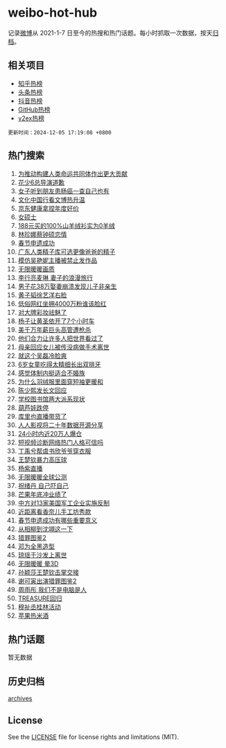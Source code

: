 # weibo-hot-hub

记录[微博](https://www.weibo.com)从 2021-1-7 日至今的热搜和热门话题。每小时抓取一次数据，按天[归档](archives)。

## 相关项目

- [知乎热榜](https://github.com/lonnyzhang423/zhihu-hot-hub)
- [头条热榜](https://github.com/lonnyzhang423/toutiao-hot-hub)
- [抖音热榜](https://github.com/lonnyzhang423/douyin-hot-hub)
- [GitHub热榜](https://github.com/lonnyzhang423/github-hot-hub)
- [v2ex热榜](https://github.com/lonnyzhang423/v2ex-hot-hub)


`更新时间：2024-12-05 17:19:08 +0800`

## 热门搜索

1. [为推动构建人类命运共同体作出更大贡献](https://m.weibo.cn/search?containerid=100103type%3D1%26t%3D10%26q%3D%23%E4%B8%BA%E6%8E%A8%E5%8A%A8%E6%9E%84%E5%BB%BA%E4%BA%BA%E7%B1%BB%E5%91%BD%E8%BF%90%E5%85%B1%E5%90%8C%E4%BD%93%E4%BD%9C%E5%87%BA%E6%9B%B4%E5%A4%A7%E8%B4%A1%E7%8C%AE%23&stream_entry_id=51&isnewpage=1&extparam=seat%3D1%26q%3D%2523%25E4%25B8%25BA%25E6%258E%25A8%25E5%258A%25A8%25E6%259E%2584%25E5%25BB%25BA%25E4%25BA%25BA%25E7%25B1%25BB%25E5%2591%25BD%25E8%25BF%2590%25E5%2585%25B1%25E5%2590%258C%25E4%25BD%2593%25E4%25BD%259C%25E5%2587%25BA%25E6%259B%25B4%25E5%25A4%25A7%25E8%25B4%25A1%25E7%258C%25AE%2523%26dgr%3D0%26c_type%3D51%26filter_type%3Drealtimehot%26pos%3D0%26cate%3D10103%26stream_entry_id%3D51%26display_time%3D1733390347%26pre_seqid%3D17333903474220055671)
1. [花少6总导演道歉](https://m.weibo.cn/search?containerid=100103type%3D1%26t%3D10%26q%3D%23%E8%8A%B1%E5%B0%916%E6%80%BB%E5%AF%BC%E6%BC%94%E9%81%93%E6%AD%89%23&stream_entry_id=31&isnewpage=1&extparam=seat%3D1%26q%3D%2523%25E8%258A%25B1%25E5%25B0%25916%25E6%2580%25BB%25E5%25AF%25BC%25E6%25BC%2594%25E9%2581%2593%25E6%25AD%2589%2523%26dgr%3D0%26realpos%3D1%26pos%3D0%26filter_type%3Drealtimehot%26stream_entry_id%3D31%26c_type%3D31%26band_rank%3D1%26flag%3D2%26cate%3D5001%26lcate%3D5001%26display_time%3D1733390347%26pre_seqid%3D17333903474220055671)
1. [女子听到朋友患肠癌一查自己也有](https://m.weibo.cn/search?containerid=100103type%3D1%26t%3D10%26q%3D%23%E5%A5%B3%E5%AD%90%E5%90%AC%E5%88%B0%E6%9C%8B%E5%8F%8B%E6%82%A3%E8%82%A0%E7%99%8C%E4%B8%80%E6%9F%A5%E8%87%AA%E5%B7%B1%E4%B9%9F%E6%9C%89%23&stream_entry_id=31&isnewpage=1&extparam=seat%3D1%26q%3D%2523%25E5%25A5%25B3%25E5%25AD%2590%25E5%2590%25AC%25E5%2588%25B0%25E6%259C%258B%25E5%258F%258B%25E6%2582%25A3%25E8%2582%25A0%25E7%2599%258C%25E4%25B8%2580%25E6%259F%25A5%25E8%2587%25AA%25E5%25B7%25B1%25E4%25B9%259F%25E6%259C%2589%2523%26dgr%3D0%26realpos%3D2%26pos%3D1%26filter_type%3Drealtimehot%26stream_entry_id%3D31%26c_type%3D31%26band_rank%3D2%26flag%3D1%26cate%3D5001%26lcate%3D5001%26display_time%3D1733390347%26pre_seqid%3D17333903474220055671)
1. [文化中国行看文博热升温](https://m.weibo.cn/search?containerid=100103type%3D1%26t%3D10%26q%3D%23%E6%96%87%E5%8C%96%E4%B8%AD%E5%9B%BD%E8%A1%8C%E7%9C%8B%E6%96%87%E5%8D%9A%E7%83%AD%E5%8D%87%E6%B8%A9%23&stream_entry_id=31&isnewpage=1&extparam=seat%3D1%26q%3D%2523%25E6%2596%2587%25E5%258C%2596%25E4%25B8%25AD%25E5%259B%25BD%25E8%25A1%258C%25E7%259C%258B%25E6%2596%2587%25E5%258D%259A%25E7%2583%25AD%25E5%258D%2587%25E6%25B8%25A9%2523%26dgr%3D0%26realpos%3D3%26pos%3D2%26filter_type%3Drealtimehot%26stream_entry_id%3D31%26c_type%3D31%26band_rank%3D3%26flag%3D0%26cate%3D5001%26lcate%3D5001%26display_time%3D1733390347%26pre_seqid%3D17333903474220055671)
1. [京东健康拿捏年度好价](https://m.weibo.cn/search?containerid=100103type%3D1%26t%3D10%26q%3D%23%E4%BA%AC%E4%B8%9C%E5%81%A5%E5%BA%B7%E6%8B%BF%E6%8D%8F%E5%B9%B4%E5%BA%A6%E5%A5%BD%E4%BB%B7%23&stream_entry_id=31&isnewpage=1&extparam=seat%3D1%26q%3D%2523%25E4%25BA%25AC%25E4%25B8%259C%25E5%2581%25A5%25E5%25BA%25B7%25E6%258B%25BF%25E6%258D%258F%25E5%25B9%25B4%25E5%25BA%25A6%25E5%25A5%25BD%25E4%25BB%25B7%2523%26stream_entry_id%3D31%26topic_ad%3D1%26adid%3D267231%26pos%3D3%26filter_type%3Drealtimehot%26dgr%3D0%26c_type%3D31%26lcate%3D5001%26band_rank%3D4%26cate%3D5001%26is_ad_pos%3D1%26display_time%3D1733390347%26pre_seqid%3D17333903474220055671)
1. [女硕士](https://m.weibo.cn/search?containerid=100103type%3D1%26t%3D10%26q%3D%E5%A5%B3%E7%A1%95%E5%A3%AB&stream_entry_id=31&isnewpage=1&extparam=seat%3D1%26q%3D%25E5%25A5%25B3%25E7%25A1%2595%25E5%25A3%25AB%26dgr%3D0%26realpos%3D4%26pos%3D4%26filter_type%3Drealtimehot%26stream_entry_id%3D31%26c_type%3D31%26band_rank%3D4%26flag%3D1%26cate%3D5001%26lcate%3D5001%26display_time%3D1733390347%26pre_seqid%3D17333903474220055671)
1. [188元买的100%山羊绒衫实为0羊绒](https://m.weibo.cn/search?containerid=100103type%3D1%26t%3D10%26q%3D%23188%E5%85%83%E4%B9%B0%E7%9A%84100%25%E5%B1%B1%E7%BE%8A%E7%BB%92%E8%A1%AB%E5%AE%9E%E4%B8%BA0%E7%BE%8A%E7%BB%92%23&stream_entry_id=31&isnewpage=1&extparam=seat%3D1%26q%3D%2523188%25E5%2585%2583%25E4%25B9%25B0%25E7%259A%2584100%2525%25E5%25B1%25B1%25E7%25BE%258A%25E7%25BB%2592%25E8%25A1%25AB%25E5%25AE%259E%25E4%25B8%25BA0%25E7%25BE%258A%25E7%25BB%2592%2523%26dgr%3D0%26realpos%3D5%26pos%3D5%26filter_type%3Drealtimehot%26stream_entry_id%3D31%26c_type%3D31%26band_rank%3D5%26flag%3D0%26cate%3D5001%26lcate%3D5001%26display_time%3D1733390347%26pre_seqid%3D17333903474220055671)
1. [林珍娜蔡钟硕恋情](https://m.weibo.cn/search?containerid=100103type%3D1%26t%3D10%26q%3D%23%E6%9E%97%E7%8F%8D%E5%A8%9C%E8%94%A1%E9%92%9F%E7%A1%95%E6%81%8B%E6%83%85%23&stream_entry_id=31&isnewpage=1&extparam=seat%3D1%26q%3D%2523%25E6%259E%2597%25E7%258F%258D%25E5%25A8%259C%25E8%2594%25A1%25E9%2592%259F%25E7%25A1%2595%25E6%2581%258B%25E6%2583%2585%2523%26dgr%3D0%26realpos%3D6%26pos%3D6%26filter_type%3Drealtimehot%26stream_entry_id%3D31%26c_type%3D31%26band_rank%3D6%26flag%3D1%26cate%3D5001%26lcate%3D5001%26display_time%3D1733390347%26pre_seqid%3D17333903474220055671)
1. [春节申遗成功](https://m.weibo.cn/search?containerid=100103type%3D1%26t%3D10%26q%3D%23%E6%98%A5%E8%8A%82%E7%94%B3%E9%81%97%E6%88%90%E5%8A%9F%23&stream_entry_id=31&isnewpage=1&extparam=seat%3D1%26q%3D%2523%25E6%2598%25A5%25E8%258A%2582%25E7%2594%25B3%25E9%2581%2597%25E6%2588%2590%25E5%258A%259F%2523%26dgr%3D0%26realpos%3D7%26pos%3D7%26filter_type%3Drealtimehot%26stream_entry_id%3D31%26c_type%3D31%26band_rank%3D7%26flag%3D16%26cate%3D5001%26lcate%3D5001%26display_time%3D1733390347%26pre_seqid%3D17333903474220055671)
1. [广东人类精子库可选更像爸爸的精子](https://m.weibo.cn/search?containerid=100103type%3D1%26t%3D10%26q%3D%23%E5%B9%BF%E4%B8%9C%E4%BA%BA%E7%B1%BB%E7%B2%BE%E5%AD%90%E5%BA%93%E5%8F%AF%E9%80%89%E6%9B%B4%E5%83%8F%E7%88%B8%E7%88%B8%E7%9A%84%E7%B2%BE%E5%AD%90%23&stream_entry_id=31&isnewpage=1&extparam=seat%3D1%26q%3D%2523%25E5%25B9%25BF%25E4%25B8%259C%25E4%25BA%25BA%25E7%25B1%25BB%25E7%25B2%25BE%25E5%25AD%2590%25E5%25BA%2593%25E5%258F%25AF%25E9%2580%2589%25E6%259B%25B4%25E5%2583%258F%25E7%2588%25B8%25E7%2588%25B8%25E7%259A%2584%25E7%25B2%25BE%25E5%25AD%2590%2523%26dgr%3D0%26realpos%3D8%26pos%3D8%26filter_type%3Drealtimehot%26stream_entry_id%3D31%26c_type%3D31%26band_rank%3D8%26flag%3D2%26cate%3D5001%26lcate%3D5001%26display_time%3D1733390347%26pre_seqid%3D17333903474220055671)
1. [模仿吴艳妮主播被禁止发作品](https://m.weibo.cn/search?containerid=100103type%3D1%26t%3D10%26q%3D%23%E6%A8%A1%E4%BB%BF%E5%90%B4%E8%89%B3%E5%A6%AE%E4%B8%BB%E6%92%AD%E8%A2%AB%E7%A6%81%E6%AD%A2%E5%8F%91%E4%BD%9C%E5%93%81%23&stream_entry_id=31&isnewpage=1&extparam=seat%3D1%26q%3D%2523%25E6%25A8%25A1%25E4%25BB%25BF%25E5%2590%25B4%25E8%2589%25B3%25E5%25A6%25AE%25E4%25B8%25BB%25E6%2592%25AD%25E8%25A2%25AB%25E7%25A6%2581%25E6%25AD%25A2%25E5%258F%2591%25E4%25BD%259C%25E5%2593%2581%2523%26dgr%3D0%26realpos%3D9%26pos%3D9%26filter_type%3Drealtimehot%26stream_entry_id%3D31%26c_type%3D31%26band_rank%3D9%26flag%3D1%26cate%3D5001%26lcate%3D5001%26display_time%3D1733390347%26pre_seqid%3D17333903474220055671)
1. [无限暖暖画质](https://m.weibo.cn/search?containerid=100103type%3D1%26t%3D10%26q%3D%E6%97%A0%E9%99%90%E6%9A%96%E6%9A%96%E7%94%BB%E8%B4%A8&stream_entry_id=31&isnewpage=1&extparam=seat%3D1%26q%3D%25E6%2597%25A0%25E9%2599%2590%25E6%259A%2596%25E6%259A%2596%25E7%2594%25BB%25E8%25B4%25A8%26dgr%3D0%26realpos%3D10%26pos%3D10%26filter_type%3Drealtimehot%26stream_entry_id%3D31%26c_type%3D31%26band_rank%3D10%26flag%3D0%26cate%3D5001%26lcate%3D5001%26display_time%3D1733390347%26pre_seqid%3D17333903474220055671)
1. [李行亮麦琳 妻子的浪漫旅行](https://m.weibo.cn/search?containerid=100103type%3D1%26t%3D10%26q%3D%E6%9D%8E%E8%A1%8C%E4%BA%AE%E9%BA%A6%E7%90%B3+%E5%A6%BB%E5%AD%90%E7%9A%84%E6%B5%AA%E6%BC%AB%E6%97%85%E8%A1%8C&stream_entry_id=31&isnewpage=1&extparam=seat%3D1%26q%3D%25E6%259D%258E%25E8%25A1%258C%25E4%25BA%25AE%25E9%25BA%25A6%25E7%2590%25B3%2520%25E5%25A6%25BB%25E5%25AD%2590%25E7%259A%2584%25E6%25B5%25AA%25E6%25BC%25AB%25E6%2597%2585%25E8%25A1%258C%26dgr%3D0%26realpos%3D11%26pos%3D11%26filter_type%3Drealtimehot%26stream_entry_id%3D31%26c_type%3D31%26band_rank%3D11%26flag%3D2%26cate%3D5001%26lcate%3D5001%26display_time%3D1733390347%26pre_seqid%3D17333903474220055671)
1. [男子花38万娶妻崩溃发现儿子非亲生](https://m.weibo.cn/search?containerid=100103type%3D1%26t%3D10%26q%3D%23%E7%94%B7%E5%AD%90%E8%8A%B138%E4%B8%87%E5%A8%B6%E5%A6%BB%E5%B4%A9%E6%BA%83%E5%8F%91%E7%8E%B0%E5%84%BF%E5%AD%90%E9%9D%9E%E4%BA%B2%E7%94%9F%23&stream_entry_id=31&isnewpage=1&extparam=seat%3D1%26q%3D%2523%25E7%2594%25B7%25E5%25AD%2590%25E8%258A%25B138%25E4%25B8%2587%25E5%25A8%25B6%25E5%25A6%25BB%25E5%25B4%25A9%25E6%25BA%2583%25E5%258F%2591%25E7%258E%25B0%25E5%2584%25BF%25E5%25AD%2590%25E9%259D%259E%25E4%25BA%25B2%25E7%2594%259F%2523%26dgr%3D0%26realpos%3D12%26pos%3D12%26filter_type%3Drealtimehot%26stream_entry_id%3D31%26c_type%3D31%26band_rank%3D12%26flag%3D0%26cate%3D5001%26lcate%3D5001%26display_time%3D1733390347%26pre_seqid%3D17333903474220055671)
1. [黄子韬徐艺洋右脸](https://m.weibo.cn/search?containerid=100103type%3D1%26t%3D10%26q%3D%E9%BB%84%E5%AD%90%E9%9F%AC%E5%BE%90%E8%89%BA%E6%B4%8B%E5%8F%B3%E8%84%B8&stream_entry_id=31&isnewpage=1&extparam=seat%3D1%26q%3D%25E9%25BB%2584%25E5%25AD%2590%25E9%259F%25AC%25E5%25BE%2590%25E8%2589%25BA%25E6%25B4%258B%25E5%258F%25B3%25E8%2584%25B8%26dgr%3D0%26realpos%3D13%26pos%3D13%26filter_type%3Drealtimehot%26stream_entry_id%3D31%26c_type%3D31%26band_rank%3D13%26flag%3D2%26cate%3D5001%26lcate%3D5001%26display_time%3D1733390347%26pre_seqid%3D17333903474220055671)
1. [低俗网红坐拥4000万粉谁该脸红](https://m.weibo.cn/search?containerid=100103type%3D1%26t%3D10%26q%3D%23%E4%BD%8E%E4%BF%97%E7%BD%91%E7%BA%A2%E5%9D%90%E6%8B%A54000%E4%B8%87%E7%B2%89%E8%B0%81%E8%AF%A5%E8%84%B8%E7%BA%A2%23&stream_entry_id=31&isnewpage=1&extparam=seat%3D1%26q%3D%2523%25E4%25BD%258E%25E4%25BF%2597%25E7%25BD%2591%25E7%25BA%25A2%25E5%259D%2590%25E6%258B%25A54000%25E4%25B8%2587%25E7%25B2%2589%25E8%25B0%2581%25E8%25AF%25A5%25E8%2584%25B8%25E7%25BA%25A2%2523%26dgr%3D0%26realpos%3D14%26pos%3D14%26filter_type%3Drealtimehot%26stream_entry_id%3D31%26c_type%3D31%26band_rank%3D14%26flag%3D0%26cate%3D5001%26lcate%3D5001%26display_time%3D1733390347%26pre_seqid%3D17333903474220055671)
1. [对大牌彩妆祛魅了](https://m.weibo.cn/search?containerid=100103type%3D1%26t%3D10%26q%3D%23%E5%AF%B9%E5%A4%A7%E7%89%8C%E5%BD%A9%E5%A6%86%E7%A5%9B%E9%AD%85%E4%BA%86%23&stream_entry_id=31&isnewpage=1&extparam=seat%3D1%26q%3D%2523%25E5%25AF%25B9%25E5%25A4%25A7%25E7%2589%258C%25E5%25BD%25A9%25E5%25A6%2586%25E7%25A5%259B%25E9%25AD%2585%25E4%25BA%2586%2523%26stream_entry_id%3D31%26adid%3D267323%26realpos%3D15%26pos%3D15%26filter_type%3Drealtimehot%26band_rank%3D15%26c_type%3D31%26lcate%3D5001%26flag%3D0%26cate%3D5001%26dgr%3D0%26display_time%3D1733390347%26pre_seqid%3D17333903474220055671)
1. [杨子让黄圣依开了7个小时车](https://m.weibo.cn/search?containerid=100103type%3D1%26t%3D10%26q%3D%23%E6%9D%A8%E5%AD%90%E8%AE%A9%E9%BB%84%E5%9C%A3%E4%BE%9D%E5%BC%80%E4%BA%867%E4%B8%AA%E5%B0%8F%E6%97%B6%E8%BD%A6%23&stream_entry_id=31&isnewpage=1&extparam=seat%3D1%26q%3D%2523%25E6%259D%25A8%25E5%25AD%2590%25E8%25AE%25A9%25E9%25BB%2584%25E5%259C%25A3%25E4%25BE%259D%25E5%25BC%2580%25E4%25BA%25867%25E4%25B8%25AA%25E5%25B0%258F%25E6%2597%25B6%25E8%25BD%25A6%2523%26dgr%3D0%26realpos%3D16%26pos%3D16%26filter_type%3Drealtimehot%26stream_entry_id%3D31%26c_type%3D31%26band_rank%3D16%26flag%3D2%26cate%3D5001%26lcate%3D5001%26display_time%3D1733390347%26pre_seqid%3D17333903474220055671)
1. [美千万年薪巨头高管遭枪杀](https://m.weibo.cn/search?containerid=100103type%3D1%26t%3D10%26q%3D%23%E7%BE%8E%E5%8D%83%E4%B8%87%E5%B9%B4%E8%96%AA%E5%B7%A8%E5%A4%B4%E9%AB%98%E7%AE%A1%E9%81%AD%E6%9E%AA%E6%9D%80%23&stream_entry_id=31&isnewpage=1&extparam=seat%3D1%26q%3D%2523%25E7%25BE%258E%25E5%258D%2583%25E4%25B8%2587%25E5%25B9%25B4%25E8%2596%25AA%25E5%25B7%25A8%25E5%25A4%25B4%25E9%25AB%2598%25E7%25AE%25A1%25E9%2581%25AD%25E6%259E%25AA%25E6%259D%2580%2523%26dgr%3D0%26realpos%3D17%26pos%3D17%26filter_type%3Drealtimehot%26stream_entry_id%3D31%26c_type%3D31%26band_rank%3D17%26flag%3D0%26cate%3D5001%26lcate%3D5001%26display_time%3D1733390347%26pre_seqid%3D17333903474220055671)
1. [他们合力让许多人把世界看过了](https://m.weibo.cn/search?containerid=100103type%3D1%26t%3D10%26q%3D%E4%BB%96%E4%BB%AC%E5%90%88%E5%8A%9B%E8%AE%A9%E8%AE%B8%E5%A4%9A%E4%BA%BA%E6%8A%8A%E4%B8%96%E7%95%8C%E7%9C%8B%E8%BF%87%E4%BA%86&stream_entry_id=31&isnewpage=1&extparam=seat%3D1%26q%3D%25E4%25BB%2596%25E4%25BB%25AC%25E5%2590%2588%25E5%258A%259B%25E8%25AE%25A9%25E8%25AE%25B8%25E5%25A4%259A%25E4%25BA%25BA%25E6%258A%258A%25E4%25B8%2596%25E7%2595%258C%25E7%259C%258B%25E8%25BF%2587%25E4%25BA%2586%26dgr%3D0%26realpos%3D18%26pos%3D18%26filter_type%3Drealtimehot%26stream_entry_id%3D31%26c_type%3D31%26band_rank%3D18%26flag%3D1%26cate%3D5001%26lcate%3D5001%26display_time%3D1733390347%26pre_seqid%3D17333903474220055671)
1. [母亲回应女儿被传没病做手术离世](https://m.weibo.cn/search?containerid=100103type%3D1%26t%3D10%26q%3D%23%E6%AF%8D%E4%BA%B2%E5%9B%9E%E5%BA%94%E5%A5%B3%E5%84%BF%E8%A2%AB%E4%BC%A0%E6%B2%A1%E7%97%85%E5%81%9A%E6%89%8B%E6%9C%AF%E7%A6%BB%E4%B8%96%23&stream_entry_id=31&isnewpage=1&extparam=seat%3D1%26q%3D%2523%25E6%25AF%258D%25E4%25BA%25B2%25E5%259B%259E%25E5%25BA%2594%25E5%25A5%25B3%25E5%2584%25BF%25E8%25A2%25AB%25E4%25BC%25A0%25E6%25B2%25A1%25E7%2597%2585%25E5%2581%259A%25E6%2589%258B%25E6%259C%25AF%25E7%25A6%25BB%25E4%25B8%2596%2523%26dgr%3D0%26realpos%3D19%26pos%3D19%26filter_type%3Drealtimehot%26stream_entry_id%3D31%26c_type%3D31%26band_rank%3D19%26flag%3D1%26cate%3D5001%26lcate%3D5001%26display_time%3D1733390347%26pre_seqid%3D17333903474220055671)
1. [就这个吴磊冷脸爽](https://m.weibo.cn/search?containerid=100103type%3D1%26t%3D10%26q%3D%E5%B0%B1%E8%BF%99%E4%B8%AA%E5%90%B4%E7%A3%8A%E5%86%B7%E8%84%B8%E7%88%BD&stream_entry_id=31&isnewpage=1&extparam=seat%3D1%26q%3D%25E5%25B0%25B1%25E8%25BF%2599%25E4%25B8%25AA%25E5%2590%25B4%25E7%25A3%258A%25E5%2586%25B7%25E8%2584%25B8%25E7%2588%25BD%26dgr%3D0%26realpos%3D20%26pos%3D20%26filter_type%3Drealtimehot%26stream_entry_id%3D31%26c_type%3D31%26band_rank%3D20%26flag%3D1%26cate%3D5001%26lcate%3D5001%26display_time%3D1733390347%26pre_seqid%3D17333903474220055671)
1. [6岁女童吃得太精细长出双排牙](https://m.weibo.cn/search?containerid=100103type%3D1%26t%3D10%26q%3D%236%E5%B2%81%E5%A5%B3%E7%AB%A5%E5%90%83%E5%BE%97%E5%A4%AA%E7%B2%BE%E7%BB%86%E9%95%BF%E5%87%BA%E5%8F%8C%E6%8E%92%E7%89%99%23&stream_entry_id=31&isnewpage=1&extparam=seat%3D1%26q%3D%25236%25E5%25B2%2581%25E5%25A5%25B3%25E7%25AB%25A5%25E5%2590%2583%25E5%25BE%2597%25E5%25A4%25AA%25E7%25B2%25BE%25E7%25BB%2586%25E9%2595%25BF%25E5%2587%25BA%25E5%258F%258C%25E6%258E%2592%25E7%2589%2599%2523%26dgr%3D0%26realpos%3D21%26pos%3D21%26filter_type%3Drealtimehot%26stream_entry_id%3D31%26c_type%3D31%26band_rank%3D21%26flag%3D1%26cate%3D5001%26lcate%3D5001%26display_time%3D1733390347%26pre_seqid%3D17333903474220055671)
1. [感觉体制内挺适合不婚族](https://m.weibo.cn/search?containerid=100103type%3D1%26t%3D10%26q%3D%23%E6%84%9F%E8%A7%89%E4%BD%93%E5%88%B6%E5%86%85%E6%8C%BA%E9%80%82%E5%90%88%E4%B8%8D%E5%A9%9A%E6%97%8F%23&stream_entry_id=31&isnewpage=1&extparam=seat%3D1%26q%3D%2523%25E6%2584%259F%25E8%25A7%2589%25E4%25BD%2593%25E5%2588%25B6%25E5%2586%2585%25E6%258C%25BA%25E9%2580%2582%25E5%2590%2588%25E4%25B8%258D%25E5%25A9%259A%25E6%2597%258F%2523%26dgr%3D0%26realpos%3D22%26pos%3D22%26filter_type%3Drealtimehot%26stream_entry_id%3D31%26c_type%3D31%26band_rank%3D22%26flag%3D1%26cate%3D5001%26lcate%3D5001%26display_time%3D1733390347%26pre_seqid%3D17333903474220055671)
1. [为什么羽绒服里面穿短袖更暖和](https://m.weibo.cn/search?containerid=100103type%3D1%26t%3D10%26q%3D%23%E4%B8%BA%E4%BB%80%E4%B9%88%E7%BE%BD%E7%BB%92%E6%9C%8D%E9%87%8C%E9%9D%A2%E7%A9%BF%E7%9F%AD%E8%A2%96%E6%9B%B4%E6%9A%96%E5%92%8C%23&stream_entry_id=31&isnewpage=1&extparam=seat%3D1%26q%3D%2523%25E4%25B8%25BA%25E4%25BB%2580%25E4%25B9%2588%25E7%25BE%25BD%25E7%25BB%2592%25E6%259C%258D%25E9%2587%258C%25E9%259D%25A2%25E7%25A9%25BF%25E7%259F%25AD%25E8%25A2%2596%25E6%259B%25B4%25E6%259A%2596%25E5%2592%258C%2523%26dgr%3D0%26realpos%3D23%26pos%3D23%26filter_type%3Drealtimehot%26stream_entry_id%3D31%26c_type%3D31%26band_rank%3D23%26flag%3D1%26cate%3D5001%26lcate%3D5001%26display_time%3D1733390347%26pre_seqid%3D17333903474220055671)
1. [陈少熙发长文回应](https://m.weibo.cn/search?containerid=100103type%3D1%26t%3D10%26q%3D%23%E9%99%88%E5%B0%91%E7%86%99%E5%8F%91%E9%95%BF%E6%96%87%E5%9B%9E%E5%BA%94%23&stream_entry_id=31&isnewpage=1&extparam=seat%3D1%26q%3D%2523%25E9%2599%2588%25E5%25B0%2591%25E7%2586%2599%25E5%258F%2591%25E9%2595%25BF%25E6%2596%2587%25E5%259B%259E%25E5%25BA%2594%2523%26dgr%3D0%26realpos%3D24%26pos%3D24%26filter_type%3Drealtimehot%26stream_entry_id%3D31%26c_type%3D31%26band_rank%3D24%26flag%3D0%26cate%3D5001%26lcate%3D5001%26display_time%3D1733390347%26pre_seqid%3D17333903474220055671)
1. [学校图书馆两大派系现状](https://m.weibo.cn/search?containerid=100103type%3D1%26t%3D10%26q%3D%E5%AD%A6%E6%A0%A1%E5%9B%BE%E4%B9%A6%E9%A6%86%E4%B8%A4%E5%A4%A7%E6%B4%BE%E7%B3%BB%E7%8E%B0%E7%8A%B6&stream_entry_id=31&isnewpage=1&extparam=seat%3D1%26q%3D%25E5%25AD%25A6%25E6%25A0%25A1%25E5%259B%25BE%25E4%25B9%25A6%25E9%25A6%2586%25E4%25B8%25A4%25E5%25A4%25A7%25E6%25B4%25BE%25E7%25B3%25BB%25E7%258E%25B0%25E7%258A%25B6%26dgr%3D0%26realpos%3D25%26pos%3D25%26filter_type%3Drealtimehot%26stream_entry_id%3D31%26c_type%3D31%26band_rank%3D25%26flag%3D1%26cate%3D5001%26lcate%3D5001%26display_time%3D1733390347%26pre_seqid%3D17333903474220055671)
1. [葫芦娃跌停](https://m.weibo.cn/search?containerid=100103type%3D1%26t%3D10%26q%3D%23%E8%91%AB%E8%8A%A6%E5%A8%83%E8%B7%8C%E5%81%9C%23&stream_entry_id=31&isnewpage=1&extparam=seat%3D1%26q%3D%2523%25E8%2591%25AB%25E8%258A%25A6%25E5%25A8%2583%25E8%25B7%258C%25E5%2581%259C%2523%26dgr%3D0%26realpos%3D26%26pos%3D26%26filter_type%3Drealtimehot%26stream_entry_id%3D31%26c_type%3D31%26band_rank%3D26%26flag%3D1%26cate%3D5001%26lcate%3D5001%26display_time%3D1733390347%26pre_seqid%3D17333903474220055671)
1. [库里也直播带货了](https://m.weibo.cn/search?containerid=100103type%3D1%26t%3D10%26q%3D%23%E5%BA%93%E9%87%8C%E4%B9%9F%E7%9B%B4%E6%92%AD%E5%B8%A6%E8%B4%A7%E4%BA%86%23&stream_entry_id=31&isnewpage=1&extparam=seat%3D1%26q%3D%2523%25E5%25BA%2593%25E9%2587%258C%25E4%25B9%259F%25E7%259B%25B4%25E6%2592%25AD%25E5%25B8%25A6%25E8%25B4%25A7%25E4%25BA%2586%2523%26dgr%3D0%26realpos%3D27%26pos%3D27%26filter_type%3Drealtimehot%26stream_entry_id%3D31%26c_type%3D31%26band_rank%3D27%26flag%3D1%26cate%3D5001%26lcate%3D5001%26display_time%3D1733390347%26pre_seqid%3D17333903474220055671)
1. [人人影视将二十年数据开源分享](https://m.weibo.cn/search?containerid=100103type%3D1%26t%3D10%26q%3D%23%E4%BA%BA%E4%BA%BA%E5%BD%B1%E8%A7%86%E5%B0%86%E4%BA%8C%E5%8D%81%E5%B9%B4%E6%95%B0%E6%8D%AE%E5%BC%80%E6%BA%90%E5%88%86%E4%BA%AB%23&stream_entry_id=31&isnewpage=1&extparam=seat%3D1%26q%3D%2523%25E4%25BA%25BA%25E4%25BA%25BA%25E5%25BD%25B1%25E8%25A7%2586%25E5%25B0%2586%25E4%25BA%258C%25E5%258D%2581%25E5%25B9%25B4%25E6%2595%25B0%25E6%258D%25AE%25E5%25BC%2580%25E6%25BA%2590%25E5%2588%2586%25E4%25BA%25AB%2523%26dgr%3D0%26realpos%3D28%26pos%3D28%26filter_type%3Drealtimehot%26stream_entry_id%3D31%26c_type%3D31%26band_rank%3D28%26flag%3D1%26cate%3D5001%26lcate%3D5001%26display_time%3D1733390347%26pre_seqid%3D17333903474220055671)
1. [24小时内近20万人爆仓](https://m.weibo.cn/search?containerid=100103type%3D1%26t%3D10%26q%3D%2324%E5%B0%8F%E6%97%B6%E5%86%85%E8%BF%9120%E4%B8%87%E4%BA%BA%E7%88%86%E4%BB%93%23&stream_entry_id=31&isnewpage=1&extparam=seat%3D1%26q%3D%252324%25E5%25B0%258F%25E6%2597%25B6%25E5%2586%2585%25E8%25BF%259120%25E4%25B8%2587%25E4%25BA%25BA%25E7%2588%2586%25E4%25BB%2593%2523%26dgr%3D0%26realpos%3D29%26pos%3D29%26filter_type%3Drealtimehot%26stream_entry_id%3D31%26c_type%3D31%26band_rank%3D29%26flag%3D1%26cate%3D5001%26lcate%3D5001%26display_time%3D1733390347%26pre_seqid%3D17333903474220055671)
1. [短视频诊断网络热门人格可信吗](https://m.weibo.cn/search?containerid=100103type%3D1%26t%3D10%26q%3D%23%E7%9F%AD%E8%A7%86%E9%A2%91%E8%AF%8A%E6%96%AD%E7%BD%91%E7%BB%9C%E7%83%AD%E9%97%A8%E4%BA%BA%E6%A0%BC%E5%8F%AF%E4%BF%A1%E5%90%97%23&stream_entry_id=31&isnewpage=1&extparam=seat%3D1%26q%3D%2523%25E7%259F%25AD%25E8%25A7%2586%25E9%25A2%2591%25E8%25AF%258A%25E6%2596%25AD%25E7%25BD%2591%25E7%25BB%259C%25E7%2583%25AD%25E9%2597%25A8%25E4%25BA%25BA%25E6%25A0%25BC%25E5%258F%25AF%25E4%25BF%25A1%25E5%2590%2597%2523%26dgr%3D0%26realpos%3D30%26pos%3D30%26filter_type%3Drealtimehot%26stream_entry_id%3D31%26c_type%3D31%26band_rank%3D30%26flag%3D1%26cate%3D5001%26lcate%3D5001%26display_time%3D1733390347%26pre_seqid%3D17333903474220055671)
1. [丁禹兮帮虞书欣爷爷穿衣服](https://m.weibo.cn/search?containerid=100103type%3D1%26t%3D10%26q%3D%23%E4%B8%81%E7%A6%B9%E5%85%AE%E5%B8%AE%E8%99%9E%E4%B9%A6%E6%AC%A3%E7%88%B7%E7%88%B7%E7%A9%BF%E8%A1%A3%E6%9C%8D%23&stream_entry_id=31&isnewpage=1&extparam=seat%3D1%26q%3D%2523%25E4%25B8%2581%25E7%25A6%25B9%25E5%2585%25AE%25E5%25B8%25AE%25E8%2599%259E%25E4%25B9%25A6%25E6%25AC%25A3%25E7%2588%25B7%25E7%2588%25B7%25E7%25A9%25BF%25E8%25A1%25A3%25E6%259C%258D%2523%26dgr%3D0%26realpos%3D31%26pos%3D31%26filter_type%3Drealtimehot%26stream_entry_id%3D31%26c_type%3D31%26band_rank%3D31%26flag%3D0%26cate%3D5001%26lcate%3D5001%26display_time%3D1733390347%26pre_seqid%3D17333903474220055671)
1. [王楚钦暴力高压球](https://m.weibo.cn/search?containerid=100103type%3D1%26t%3D10%26q%3D%23%E7%8E%8B%E6%A5%9A%E9%92%A6%E6%9A%B4%E5%8A%9B%E9%AB%98%E5%8E%8B%E7%90%83%23&stream_entry_id=31&isnewpage=1&extparam=seat%3D1%26q%3D%2523%25E7%258E%258B%25E6%25A5%259A%25E9%2592%25A6%25E6%259A%25B4%25E5%258A%259B%25E9%25AB%2598%25E5%258E%258B%25E7%2590%2583%2523%26dgr%3D0%26realpos%3D32%26pos%3D32%26filter_type%3Drealtimehot%26stream_entry_id%3D31%26c_type%3D31%26band_rank%3D32%26flag%3D1%26cate%3D5001%26lcate%3D5001%26display_time%3D1733390347%26pre_seqid%3D17333903474220055671)
1. [杨紫直播](https://m.weibo.cn/search?containerid=100103type%3D1%26t%3D10%26q%3D%E6%9D%A8%E7%B4%AB%E7%9B%B4%E6%92%AD&stream_entry_id=31&isnewpage=1&extparam=seat%3D1%26q%3D%25E6%259D%25A8%25E7%25B4%25AB%25E7%259B%25B4%25E6%2592%25AD%26dgr%3D0%26realpos%3D33%26pos%3D33%26filter_type%3Drealtimehot%26stream_entry_id%3D31%26c_type%3D31%26band_rank%3D33%26flag%3D1%26cate%3D5001%26lcate%3D5001%26display_time%3D1733390347%26pre_seqid%3D17333903474220055671)
1. [无限暖暖全球公测](https://m.weibo.cn/search?containerid=100103type%3D1%26t%3D10%26q%3D%23%E6%97%A0%E9%99%90%E6%9A%96%E6%9A%96%E5%85%A8%E7%90%83%E5%85%AC%E6%B5%8B%23&stream_entry_id=31&isnewpage=1&extparam=seat%3D1%26q%3D%2523%25E6%2597%25A0%25E9%2599%2590%25E6%259A%2596%25E6%259A%2596%25E5%2585%25A8%25E7%2590%2583%25E5%2585%25AC%25E6%25B5%258B%2523%26dgr%3D0%26realpos%3D34%26pos%3D34%26filter_type%3Drealtimehot%26stream_entry_id%3D31%26c_type%3D31%26band_rank%3D34%26flag%3D0%26cate%3D5001%26lcate%3D5001%26display_time%3D1733390347%26pre_seqid%3D17333903474220055671)
1. [祝绪丹 自己吓自己](https://m.weibo.cn/search?containerid=100103type%3D1%26t%3D10%26q%3D%E7%A5%9D%E7%BB%AA%E4%B8%B9+%E8%87%AA%E5%B7%B1%E5%90%93%E8%87%AA%E5%B7%B1&stream_entry_id=31&isnewpage=1&extparam=seat%3D1%26q%3D%25E7%25A5%259D%25E7%25BB%25AA%25E4%25B8%25B9%2520%25E8%2587%25AA%25E5%25B7%25B1%25E5%2590%2593%25E8%2587%25AA%25E5%25B7%25B1%26dgr%3D0%26realpos%3D35%26pos%3D35%26filter_type%3Drealtimehot%26stream_entry_id%3D31%26c_type%3D31%26band_rank%3D35%26flag%3D0%26cate%3D5001%26lcate%3D5001%26display_time%3D1733390347%26pre_seqid%3D17333903474220055671)
1. [芒果年底冲业绩了](https://m.weibo.cn/search?containerid=100103type%3D1%26t%3D10%26q%3D%E8%8A%92%E6%9E%9C%E5%B9%B4%E5%BA%95%E5%86%B2%E4%B8%9A%E7%BB%A9%E4%BA%86&stream_entry_id=31&isnewpage=1&extparam=seat%3D1%26q%3D%25E8%258A%2592%25E6%259E%259C%25E5%25B9%25B4%25E5%25BA%2595%25E5%2586%25B2%25E4%25B8%259A%25E7%25BB%25A9%25E4%25BA%2586%26dgr%3D0%26realpos%3D36%26pos%3D36%26filter_type%3Drealtimehot%26stream_entry_id%3D31%26c_type%3D31%26band_rank%3D36%26flag%3D0%26cate%3D5001%26lcate%3D5001%26display_time%3D1733390347%26pre_seqid%3D17333903474220055671)
1. [中方对13家美国军工企业实施反制](https://m.weibo.cn/search?containerid=100103type%3D1%26t%3D10%26q%3D%23%E4%B8%AD%E6%96%B9%E5%AF%B913%E5%AE%B6%E7%BE%8E%E5%9B%BD%E5%86%9B%E5%B7%A5%E4%BC%81%E4%B8%9A%E5%AE%9E%E6%96%BD%E5%8F%8D%E5%88%B6%23&stream_entry_id=31&isnewpage=1&extparam=seat%3D1%26q%3D%2523%25E4%25B8%25AD%25E6%2596%25B9%25E5%25AF%25B913%25E5%25AE%25B6%25E7%25BE%258E%25E5%259B%25BD%25E5%2586%259B%25E5%25B7%25A5%25E4%25BC%2581%25E4%25B8%259A%25E5%25AE%259E%25E6%2596%25BD%25E5%258F%258D%25E5%2588%25B6%2523%26dgr%3D0%26realpos%3D37%26pos%3D37%26filter_type%3Drealtimehot%26stream_entry_id%3D31%26c_type%3D31%26band_rank%3D37%26flag%3D0%26cate%3D5001%26lcate%3D5001%26display_time%3D1733390347%26pre_seqid%3D17333903474220055671)
1. [近距离看香奈儿手工坊秀款](https://m.weibo.cn/search?containerid=100103type%3D1%26t%3D10%26q%3D%E8%BF%91%E8%B7%9D%E7%A6%BB%E7%9C%8B%E9%A6%99%E5%A5%88%E5%84%BF%E6%89%8B%E5%B7%A5%E5%9D%8A%E7%A7%80%E6%AC%BE&stream_entry_id=31&isnewpage=1&extparam=seat%3D1%26q%3D%25E8%25BF%2591%25E8%25B7%259D%25E7%25A6%25BB%25E7%259C%258B%25E9%25A6%2599%25E5%25A5%2588%25E5%2584%25BF%25E6%2589%258B%25E5%25B7%25A5%25E5%259D%258A%25E7%25A7%2580%25E6%25AC%25BE%26stream_entry_id%3D31%26adid%3D267311%26realpos%3D38%26pos%3D38%26filter_type%3Drealtimehot%26band_rank%3D38%26c_type%3D31%26lcate%3D5001%26flag%3D0%26cate%3D5001%26dgr%3D0%26display_time%3D1733390347%26pre_seqid%3D17333903474220055671)
1. [春节申遗成功有哪些重要意义](https://m.weibo.cn/search?containerid=100103type%3D1%26t%3D10%26q%3D%23%E6%98%A5%E8%8A%82%E7%94%B3%E9%81%97%E6%88%90%E5%8A%9F%E6%9C%89%E5%93%AA%E4%BA%9B%E9%87%8D%E8%A6%81%E6%84%8F%E4%B9%89%23&stream_entry_id=31&isnewpage=1&extparam=seat%3D1%26q%3D%2523%25E6%2598%25A5%25E8%258A%2582%25E7%2594%25B3%25E9%2581%2597%25E6%2588%2590%25E5%258A%259F%25E6%259C%2589%25E5%2593%25AA%25E4%25BA%259B%25E9%2587%258D%25E8%25A6%2581%25E6%2584%258F%25E4%25B9%2589%2523%26dgr%3D0%26realpos%3D39%26pos%3D39%26filter_type%3Drealtimehot%26stream_entry_id%3D31%26c_type%3D31%26band_rank%3D39%26flag%3D0%26cate%3D5001%26lcate%3D5001%26display_time%3D1733390347%26pre_seqid%3D17333903474220055671)
1. [从相柳到沈翊这一下](https://m.weibo.cn/search?containerid=100103type%3D1%26t%3D10%26q%3D%E4%BB%8E%E7%9B%B8%E6%9F%B3%E5%88%B0%E6%B2%88%E7%BF%8A%E8%BF%99%E4%B8%80%E4%B8%8B&stream_entry_id=31&isnewpage=1&extparam=seat%3D1%26q%3D%25E4%25BB%258E%25E7%259B%25B8%25E6%259F%25B3%25E5%2588%25B0%25E6%25B2%2588%25E7%25BF%258A%25E8%25BF%2599%25E4%25B8%2580%25E4%25B8%258B%26dgr%3D0%26realpos%3D40%26pos%3D40%26filter_type%3Drealtimehot%26stream_entry_id%3D31%26c_type%3D31%26band_rank%3D40%26flag%3D1%26cate%3D5001%26lcate%3D5001%26display_time%3D1733390347%26pre_seqid%3D17333903474220055671)
1. [猎罪图鉴2](https://m.weibo.cn/search?containerid=100103type%3D1%26t%3D10%26q%3D%E7%8C%8E%E7%BD%AA%E5%9B%BE%E9%89%B42&stream_entry_id=31&isnewpage=1&extparam=seat%3D1%26q%3D%25E7%258C%258E%25E7%25BD%25AA%25E5%259B%25BE%25E9%2589%25B42%26dgr%3D0%26realpos%3D41%26pos%3D41%26filter_type%3Drealtimehot%26stream_entry_id%3D31%26c_type%3D31%26band_rank%3D41%26flag%3D0%26cate%3D5001%26lcate%3D5001%26display_time%3D1733390347%26pre_seqid%3D17333903474220055671)
1. [邓为全黑造型](https://m.weibo.cn/search?containerid=100103type%3D1%26t%3D10%26q%3D%23%E9%82%93%E4%B8%BA%E5%85%A8%E9%BB%91%E9%80%A0%E5%9E%8B%23&stream_entry_id=31&isnewpage=1&extparam=seat%3D1%26q%3D%2523%25E9%2582%2593%25E4%25B8%25BA%25E5%2585%25A8%25E9%25BB%2591%25E9%2580%25A0%25E5%259E%258B%2523%26dgr%3D0%26realpos%3D42%26pos%3D42%26filter_type%3Drealtimehot%26stream_entry_id%3D31%26c_type%3D31%26band_rank%3D42%26flag%3D1%26cate%3D5001%26lcate%3D5001%26display_time%3D1733390347%26pre_seqid%3D17333903474220055671)
1. [琼瑶于沙发上离世](https://m.weibo.cn/search?containerid=100103type%3D1%26t%3D10%26q%3D%23%E7%90%BC%E7%91%B6%E4%BA%8E%E6%B2%99%E5%8F%91%E4%B8%8A%E7%A6%BB%E4%B8%96%23&stream_entry_id=31&isnewpage=1&extparam=seat%3D1%26q%3D%2523%25E7%2590%25BC%25E7%2591%25B6%25E4%25BA%258E%25E6%25B2%2599%25E5%258F%2591%25E4%25B8%258A%25E7%25A6%25BB%25E4%25B8%2596%2523%26dgr%3D0%26realpos%3D43%26pos%3D43%26filter_type%3Drealtimehot%26stream_entry_id%3D31%26c_type%3D31%26band_rank%3D43%26flag%3D0%26cate%3D5001%26lcate%3D5001%26display_time%3D1733390347%26pre_seqid%3D17333903474220055671)
1. [无限暖暖 晕3D](https://m.weibo.cn/search?containerid=100103type%3D1%26t%3D10%26q%3D%E6%97%A0%E9%99%90%E6%9A%96%E6%9A%96+%E6%99%953D&stream_entry_id=31&isnewpage=1&extparam=seat%3D1%26q%3D%25E6%2597%25A0%25E9%2599%2590%25E6%259A%2596%25E6%259A%2596%2520%25E6%2599%25953D%26dgr%3D0%26realpos%3D44%26pos%3D44%26filter_type%3Drealtimehot%26stream_entry_id%3D31%26c_type%3D31%26band_rank%3D44%26flag%3D1%26cate%3D5001%26lcate%3D5001%26display_time%3D1733390347%26pre_seqid%3D17333903474220055671)
1. [孙颖莎王楚钦击掌交接](https://m.weibo.cn/search?containerid=100103type%3D1%26t%3D10%26q%3D%E5%AD%99%E9%A2%96%E8%8E%8E%E7%8E%8B%E6%A5%9A%E9%92%A6%E5%87%BB%E6%8E%8C%E4%BA%A4%E6%8E%A5&stream_entry_id=31&isnewpage=1&extparam=seat%3D1%26q%3D%25E5%25AD%2599%25E9%25A2%2596%25E8%258E%258E%25E7%258E%258B%25E6%25A5%259A%25E9%2592%25A6%25E5%2587%25BB%25E6%258E%258C%25E4%25BA%25A4%25E6%258E%25A5%26dgr%3D0%26realpos%3D45%26pos%3D45%26filter_type%3Drealtimehot%26stream_entry_id%3D31%26c_type%3D31%26band_rank%3D45%26flag%3D0%26cate%3D5001%26lcate%3D5001%26display_time%3D1733390347%26pre_seqid%3D17333903474220055671)
1. [谢可寅出演猎罪图鉴2](https://m.weibo.cn/search?containerid=100103type%3D1%26t%3D10%26q%3D%23%E8%B0%A2%E5%8F%AF%E5%AF%85%E5%87%BA%E6%BC%94%E7%8C%8E%E7%BD%AA%E5%9B%BE%E9%89%B42%23&stream_entry_id=31&isnewpage=1&extparam=seat%3D1%26q%3D%2523%25E8%25B0%25A2%25E5%258F%25AF%25E5%25AF%2585%25E5%2587%25BA%25E6%25BC%2594%25E7%258C%258E%25E7%25BD%25AA%25E5%259B%25BE%25E9%2589%25B42%2523%26dgr%3D0%26realpos%3D46%26pos%3D46%26filter_type%3Drealtimehot%26stream_entry_id%3D31%26c_type%3D31%26band_rank%3D46%26flag%3D0%26cate%3D5001%26lcate%3D5001%26display_time%3D1733390347%26pre_seqid%3D17333903474220055671)
1. [周雨彤 我们不是电脑是人](https://m.weibo.cn/search?containerid=100103type%3D1%26t%3D10%26q%3D%E5%91%A8%E9%9B%A8%E5%BD%A4+%E6%88%91%E4%BB%AC%E4%B8%8D%E6%98%AF%E7%94%B5%E8%84%91%E6%98%AF%E4%BA%BA&stream_entry_id=31&isnewpage=1&extparam=seat%3D1%26q%3D%25E5%2591%25A8%25E9%259B%25A8%25E5%25BD%25A4%2520%25E6%2588%2591%25E4%25BB%25AC%25E4%25B8%258D%25E6%2598%25AF%25E7%2594%25B5%25E8%2584%2591%25E6%2598%25AF%25E4%25BA%25BA%26dgr%3D0%26realpos%3D47%26pos%3D47%26filter_type%3Drealtimehot%26stream_entry_id%3D31%26c_type%3D31%26band_rank%3D47%26flag%3D0%26cate%3D5001%26lcate%3D5001%26display_time%3D1733390347%26pre_seqid%3D17333903474220055671)
1. [TREASURE回归](https://m.weibo.cn/search?containerid=100103type%3D1%26t%3D10%26q%3DTREASURE%E5%9B%9E%E5%BD%92&stream_entry_id=31&isnewpage=1&extparam=seat%3D1%26q%3DTREASURE%25E5%259B%259E%25E5%25BD%2592%26dgr%3D0%26realpos%3D48%26pos%3D48%26filter_type%3Drealtimehot%26stream_entry_id%3D31%26c_type%3D31%26band_rank%3D48%26flag%3D1%26cate%3D5001%26lcate%3D5001%26display_time%3D1733390347%26pre_seqid%3D17333903474220055671)
1. [穆祉丞桂林活动](https://m.weibo.cn/search?containerid=100103type%3D1%26t%3D10%26q%3D%E7%A9%86%E7%A5%89%E4%B8%9E%E6%A1%82%E6%9E%97%E6%B4%BB%E5%8A%A8&stream_entry_id=31&isnewpage=1&extparam=seat%3D1%26q%3D%25E7%25A9%2586%25E7%25A5%2589%25E4%25B8%259E%25E6%25A1%2582%25E6%259E%2597%25E6%25B4%25BB%25E5%258A%25A8%26dgr%3D0%26realpos%3D49%26pos%3D49%26filter_type%3Drealtimehot%26stream_entry_id%3D31%26c_type%3D31%26band_rank%3D49%26flag%3D1%26cate%3D5001%26lcate%3D5001%26display_time%3D1733390347%26pre_seqid%3D17333903474220055671)
1. [苹果热米酒](https://m.weibo.cn/search?containerid=100103type%3D1%26t%3D10%26q%3D%E8%8B%B9%E6%9E%9C%E7%83%AD%E7%B1%B3%E9%85%92&stream_entry_id=31&isnewpage=1&extparam=seat%3D1%26q%3D%25E8%258B%25B9%25E6%259E%259C%25E7%2583%25AD%25E7%25B1%25B3%25E9%2585%2592%26dgr%3D0%26realpos%3D50%26pos%3D50%26filter_type%3Drealtimehot%26stream_entry_id%3D31%26c_type%3D31%26band_rank%3D50%26flag%3D1%26cate%3D5001%26lcate%3D5001%26display_time%3D1733390347%26pre_seqid%3D17333903474220055671)

## 热门话题

暂无数据

## 历史归档

[archives](archives)

## License

See the [LICENSE](LICENSE) file for license rights and limitations (MIT).
